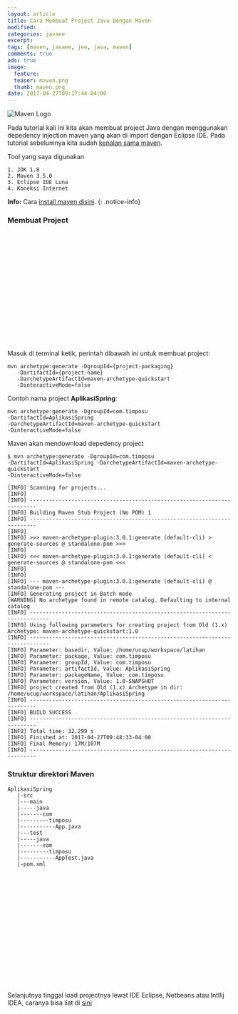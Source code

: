 ```yaml
---
layout: article
title: Cara Membuat Project Java Dengan Maven
modified:
categories: javaee
excerpt:
tags: [maven, javaee, jee, java, maven]
comments: true
ads: true
image:
  feature:
  teaser: maven.png
  thumb: maven.png
date: 2017-04-27T09:17:44-04:00
---
```


![Maven Logo](../images/maven.png)

Pada tutorial kali ini kita akan membuat project Java dengan menggunakan depedency injection maven yang akan di import dengan Eclipse IDE. Pada tutorial sebelumnya kita sudah [kenalan sama maven](/apache-maven/).

Tool yang saya digunakan

```
1. JDK 1.8
2. Maven 3.5.0
3. Eclipse IDE Luna
4. Koneksi Internet
```
**Info:** Cara [install maven disini](https://maven.apache.org/install.html).
{: .notice-info}

### Membuat Project

<center><script async src="//pagead2.googlesyndication.com/pagead/js/adsbygoogle.js"></script><!-- BOX--><ins class="adsbygoogle"  style="display:inline-block;width:300px;height:250px" data-ad-client="ca-pub-4504493660273886" data-ad-slot="1638134271"></ins><script>(adsbygoogle = window.adsbygoogle || []).push({});</script></center>

Masuk di terminal ketik, perintah dibawah ini untuk membuat project:

```
mvn archetype:generate -DgroupId={project-packaging}
   -DartifactId={project-name}
   -DarchetypeArtifactId=maven-archetype-quickstart
   -DinteractiveMode=false
```

Contoh nama project **AplikasiSpring**:

```
mvn archetype:generate -DgroupId=com.timposu
-DartifactId=AplikasiSpring
-DarchetypeArtifactId=maven-archetype-quickstart
-DinteractiveMode=false

```

Maven akan mendownload depedency project

```
$ mvn archetype:generate -DgroupId=com.timposu
-DartifactId=AplikasiSpring -DarchetypeArtifactId=maven-archetype-quickstart
-DinteractiveMode=false

[INFO] Scanning for projects...
[INFO]
[INFO] ------------------------------------------------------------------------
[INFO] Building Maven Stub Project (No POM) 1
[INFO] ------------------------------------------------------------------------
[INFO]
[INFO] >>> maven-archetype-plugin:3.0.1:generate (default-cli) > generate-sources @ standalone-pom >>>
[INFO]
[INFO] <<< maven-archetype-plugin:3.0.1:generate (default-cli) < generate-sources @ standalone-pom <<<
[INFO]
[INFO]
[INFO] --- maven-archetype-plugin:3.0.1:generate (default-cli) @ standalone-pom ---
[INFO] Generating project in Batch mode
[WARNING] No archetype found in remote catalog. Defaulting to internal catalog
[INFO] ----------------------------------------------------------------------------
[INFO] Using following parameters for creating project from Old (1.x) Archetype: maven-archetype-quickstart:1.0
[INFO] ----------------------------------------------------------------------------
[INFO] Parameter: basedir, Value: /home/ucup/workspace/latihan
[INFO] Parameter: package, Value: com.timposu
[INFO] Parameter: groupId, Value: com.timposu
[INFO] Parameter: artifactId, Value: AplikasiSpring
[INFO] Parameter: packageName, Value: com.timposu
[INFO] Parameter: version, Value: 1.0-SNAPSHOT
[INFO] project created from Old (1.x) Archetype in dir: /home/ucup/workspace/latihan/AplikasiSpring
[INFO] ------------------------------------------------------------------------
[INFO] BUILD SUCCESS
[INFO] ------------------------------------------------------------------------
[INFO] Total time: 32.299 s
[INFO] Finished at: 2017-04-27T09:48:33-04:00
[INFO] Final Memory: 17M/107M
[INFO] ------------------------------------------------------------------------
```

### Struktur direktori Maven

```
AplikasiSpring
   |-src
   |---main
   |-----java
   |-------com
   |---------timposu
   |-----------App.java
   |---test
   |-----java
   |-------com
   |---------timposu
   |-----------AppTest.java
   |-pom.xml
```

<center><script async src="//pagead2.googlesyndication.com/pagead/js/adsbygoogle.js"></script><!-- BOX--><ins class="adsbygoogle"  style="display:inline-block;width:300px;height:250px" data-ad-client="ca-pub-4504493660273886" data-ad-slot="1638134271"></ins><script>(adsbygoogle = window.adsbygoogle || []).push({});</script></center>


Selanjutnya tinggal load projectnya lewat IDE Eclipse, Netbeans atau Intllij IDEA, caranya bisa liat di [sini](/apache-maven/)
